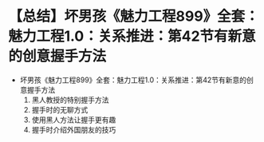 # 【总结】坏男孩《魅力工程899》全套：魅力工程1.0：关系推进：第42节有新意的创意握手方法

-   坏男孩《魅力工程899》全套：魅力工程1.0：关系推进：第42节有新意的创意握手方法
    1.  黑人教授的特别握手方法
    2.  握手时的无聊方式
    3.  使用黑人方法让握手更有趣
    4.  握手时介绍外国朋友的技巧